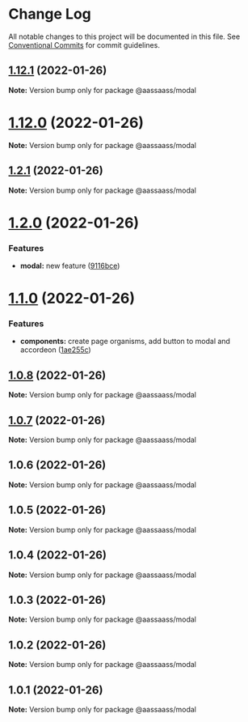 # Change Log

All notable changes to this project will be documented in this file.
See [Conventional Commits](https://conventionalcommits.org) for commit guidelines.

## [1.12.1](https://github.com/har-sargis/lerna/compare/v1.12.0...v1.12.1) (2022-01-26)

**Note:** Version bump only for package @aassaass/modal





# [1.12.0](https://github.com/har-sargis/lerna/compare/v1.11.0...v1.12.0) (2022-01-26)

**Note:** Version bump only for package @aassaass/modal





## [1.2.1](https://github.com/har-sargis/lerna/compare/@aassaass/modal@1.2.0...@aassaass/modal@1.2.1) (2022-01-26)

**Note:** Version bump only for package @aassaass/modal





# [1.2.0](https://github.com/har-sargis/lerna/compare/@aassaass/modal@1.1.0...@aassaass/modal@1.2.0) (2022-01-26)


### Features

* **modal:** new feature ([9116bce](https://github.com/har-sargis/lerna/commit/9116bcee3fb5e9caa31442c96f5e37d79bd9c3a8))





# [1.1.0](https://github.com/har-sargis/lerna/compare/@aassaass/modal@1.0.8...@aassaass/modal@1.1.0) (2022-01-26)


### Features

* **components:** create page organisms, add button to modal and accordeon ([1ae255c](https://github.com/har-sargis/lerna/commit/1ae255c6874ba77b4c71645975dafa402ef5d0c0))





## [1.0.8](https://github.com/har-sargis/lerna/compare/@aassaass/modal@1.0.7...@aassaass/modal@1.0.8) (2022-01-26)

**Note:** Version bump only for package @aassaass/modal





## [1.0.7](https://github.com/har-sargis/lerna/compare/@aassaass/modal@1.0.6...@aassaass/modal@1.0.7) (2022-01-26)

**Note:** Version bump only for package @aassaass/modal





## 1.0.6 (2022-01-26)

**Note:** Version bump only for package @aassaass/modal





## 1.0.5 (2022-01-26)

**Note:** Version bump only for package @aassaass/modal





## 1.0.4 (2022-01-26)

**Note:** Version bump only for package @aassaass/modal





## 1.0.3 (2022-01-26)

**Note:** Version bump only for package @aassaass/modal





## 1.0.2 (2022-01-26)

**Note:** Version bump only for package @aassaass/modal





## 1.0.1 (2022-01-26)

**Note:** Version bump only for package @aassaass/modal
